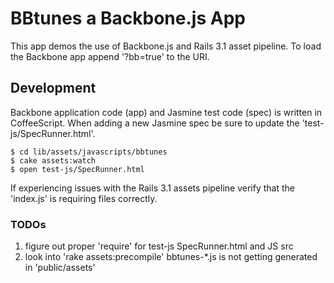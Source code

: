# BBtunes a Backbone.js App

This app demos the use of Backbone.js and Rails 3.1 asset pipeline. To load the Backbone app append '?bb=true' to the URI.

## Development

Backbone application code (app) and Jasmine test code (spec) is written in CoffeeScript. When adding a new Jasmine spec be sure to update the 'test-js/SpecRunner.html'.

    $ cd lib/assets/javascripts/bbtunes
    $ cake assets:watch
    $ open test-js/SpecRunner.html

If experiencing issues with the Rails 3.1 assets pipeline verify that the 'index.js' is requiring files correctly.

### TODOs

  1. figure out proper 'require' for test-js SpecRunner.html and JS src
  2. look into 'rake assets:precompile' bbtunes-*.js is not getting generated in 'public/assets'
  